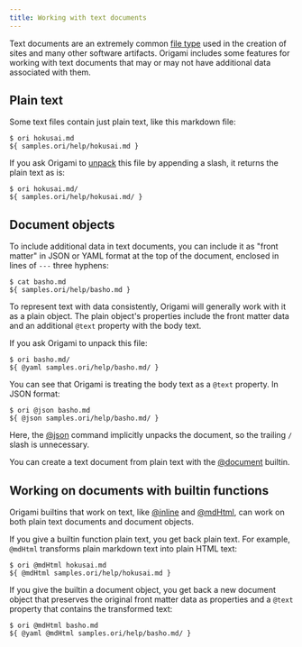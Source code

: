```yaml
---
title: Working with text documents
---
```


Text documents are an extremely common [file type](fileTypes.html) used in the creation of sites and many other software artifacts. Origami includes some features for working with text documents that may or may not have additional data associated with them.

## Plain text

Some text files contain just plain text, like this markdown file:

```console
$ ori hokusai.md
${ samples.ori/help/hokusai.md }
```

If you ask Origami to [unpack](fileTypes.html#unpacking-files) this file by appending a slash, it returns the plain text as is:

```console
$ ori hokusai.md/
${ samples.ori/help/hokusai.md/ }
```

## Document objects

To include additional data in text documents, you can include it as "front matter" in JSON or YAML format at the top of the document, enclosed in lines of `---` three hyphens:

```console
$ cat basho.md
${ samples.ori/help/basho.md }
```

To represent text with data consistently, Origami will generally work with it as a plain object. The plain object's properties include the front matter data and an additional `@text` property with the body text.

If you ask Origami to unpack this file:

```console
$ ori basho.md/
${ @yaml samples.ori/help/basho.md/ }
```

You can see that Origami is treating the body text as a `@text` property. In JSON format:

```console
$ ori @json basho.md
${ @json samples.ori/help/basho.md/ }
```

Here, the [@json](@json.html) command implicitly unpacks the document, so the trailing `/` slash is unnecessary.

You can create a text document from plain text with the [@document](/builtins/@document.html) builtin.

## Working on documents with builtin functions

Origami builtins that work on text, like [@inline](/builtins/@inline.html) and [@mdHtml](/builtins/@mdHtml.html), can work on both plain text documents and document objects.

If you give a builtin function plain text, you get back plain text. For example, `@mdHtml` transforms plain markdown text into plain HTML text:

```console
$ ori @mdHtml hokusai.md
${ @mdHtml samples.ori/help/hokusai.md }
```

If you give the builtin a document object, you get back a new document object that preserves the original front matter data as properties and a `@text` property that contains the transformed text:

```console
$ ori @mdHtml basho.md
${ @yaml @mdHtml samples.ori/help/basho.md/ }
```
